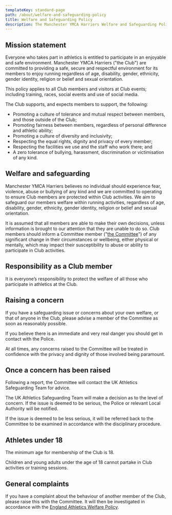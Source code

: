```yaml
---
templateKey: standard-page
path: /about/welfare-and-safeguarding-policy
title: Welfare and Safeguarding Policy
description: The Manchester YMCA Harriers Welfare and Safeguarding Policy
---
```

## Mission statement
Everyone who takes part in athletics is entitled to participate in an enjoyable 
and safe environment. Manchester YMCA Harriers ("the Club") are committed to 
providing a safe, secure and respectful environment for its members to enjoy 
running regardless of age, disability, gender, ethnicity, gender identity, 
religion or belief and sexual orientation. 

This policy applies to all Club members and visitors at Club events; including 
training, races, social events and use of social media.

The Club supports, and expects members to support, the following:

* Promoting a culture of tolerance and mutual respect between members, and those 
  outside of the Club;
* Promoting fairness between members, regardless of personal difference and 
  athletic ability;
* Promoting a culture of diversity and inclusivity;
* Respecting the equal rights, dignity and privacy of every member;
* Respecting the facilities we use and the staff who work there; and
* A zero tolerance of bullying, harassment, discrimination or victimisation of 
  any kind.

## Welfare and safeguarding
Manchester YMCA Harriers believes no individual should experience fear, violence, 
abuse or bullying of any kind and we are committed to operating to ensure Club 
members are protected within Club activities. We aim to safeguard our members 
welfare within running activities, regardless of age, disability, gender, 
ethnicity, gender identity, religion or belief and sexual orientation.

It is assumed that all members are able to make their own decisions, unless 
information is brought to our attention that they are unable to do so. Club 
members should inform a Committee member ("[the Committee](/about/committee/)") 
of any significant change in their circumstances or wellbeing, either physical 
or mentally, which may impact their susceptibility to abuse or ability to 
participate in Club activities. 

## Responsibility as a Club member
It is everyone’s responsibility to protect the welfare of all those who 
participate in athletics at the Club. 

## Raising a concern
If you have a safeguarding issue or concerns about your own welfare, or that of 
anyone in the Club, please advise a member of the Committee as soon as reasonably 
possible.

If you believe there is an immediate and very real danger you should get in 
contact with the Police.

At all times, any concerns raised to the Committee will be treated in confidence 
with the privacy and dignity of those involved being paramount. 

## Once a concern has been raised
Following a report, the Committee will contact the UK Athletics Safeguarding 
Team for advice.

The UK Athletics Safeguarding Team will make a decision as to the level of 
concern. If the issue is deemed to be serious, the Police or relevant Local 
Authority will be notified.

If the issue is deemed to be less serious, it will be referred back to the 
Committee to be examined in accordance with the disciplinary procedure.

## Athletes under 18
The minimum age for membership of the Club is 18.

Children and young adults under the age of 18 cannot partake in Club activities 
or training sessions. 

## General complaints
If you have a complaint about the behaviour of another member of the Club, 
please raise this with the Committee. It will then be investigated in 
accordance with the [England Athletics Welfare Policy](https://www.englandathletics.org/welfare/).
